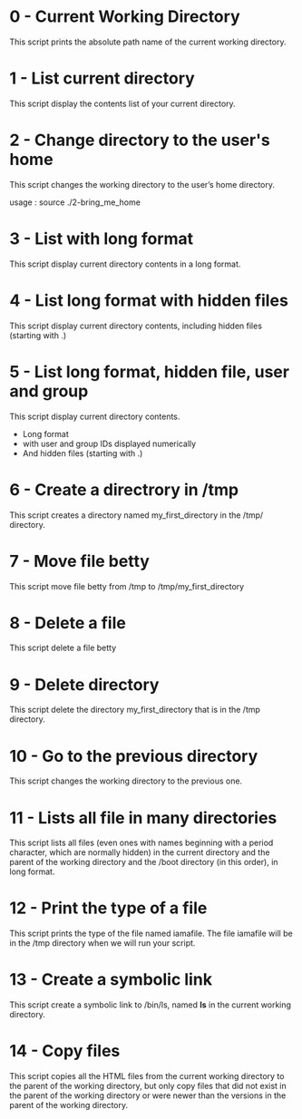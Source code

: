 # 0 - Current Working Directory

This script prints the absolute path name of the current working directory.

# 1 - List current directory

This script display the contents list of your current directory.

# 2 - Change directory to the user's home 

This script changes the working directory to the user’s home directory.

usage : source ./2-bring_me_home

# 3 - List with long format

This script display current directory contents in a long format.

# 4 - List long format with hidden files

This script display current directory contents, including hidden files (starting with .)

# 5 - List long format, hidden file, user and group

This script display current directory contents.

   - Long format
   - with user and group IDs displayed numerically
   - And hidden files (starting with .)

# 6 - Create a directrory in /tmp

This script creates a directory named my_first_directory in the /tmp/ directory.

# 7 - Move file betty 

This script move file betty from /tmp to /tmp/my_first_directory

# 8 - Delete a file

This script delete a file betty

# 9 - Delete directory

This script delete the directory my_first_directory that is in the /tmp directory.

# 10 - Go to the previous directory

This script changes the working directory to the previous one.

# 11 - Lists all file in many directories

This script lists all files (even ones with names beginning with a period character, which are normally hidden) in the current directory and the parent of the working directory and the /boot directory (in this order), in long format.

# 12 - Print the type of a file

This script prints the type of the file named iamafile. The file iamafile will be in the /tmp directory when we will run your script.

# 13 - Create a symbolic link

This script create a symbolic link to /bin/ls, named __ls__ in the current working directory. 

# 14 - Copy files

This script copies all the HTML files from the current working directory to the parent of the working directory, but only copy files that did not exist in the parent of the working directory or were newer than the versions in the parent of the working directory.
